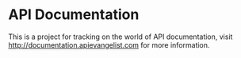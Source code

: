 API Documentation
==============

This is a project for tracking on the world of API documentation, visit http://documentation.apievangelist.com for more information.

